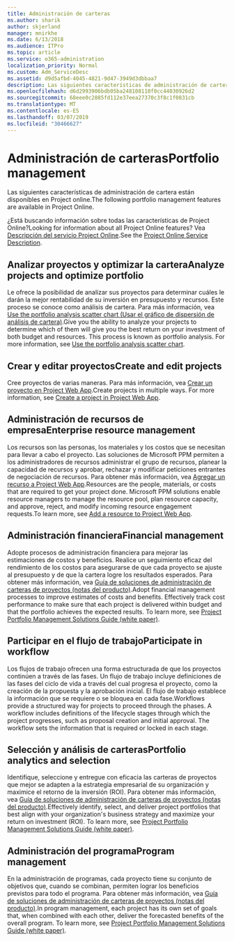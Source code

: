 ```yaml
---
title: Administración de carteras
ms.author: sharik
author: skjerland
manager: mnirkhe
ms.date: 6/13/2018
ms.audience: ITPro
ms.topic: article
ms.service: o365-administration
localization_priority: Normal
ms.custom: Adm_ServiceDesc
ms.assetid: d9d5afbd-4045-4821-9d47-3949d3dbbaa7
description: Las siguientes características de administración de cartera están disponibles en Project online.
ms.openlocfilehash: d6d2993906bdb05ba248108110f0cc44030926d2
ms.sourcegitcommit: 68eee0c2885fd112e37eea27370c3f8c1f0831cb
ms.translationtype: MT
ms.contentlocale: es-ES
ms.lasthandoff: 03/07/2019
ms.locfileid: "30466627"
---
```

# <a name="portfolio-management"></a><span data-ttu-id="d0958-103">Administración de carteras</span><span class="sxs-lookup"><span data-stu-id="d0958-103">Portfolio management</span></span>

<span data-ttu-id="d0958-104">Las siguientes características de administración de cartera están disponibles en Project online.</span><span class="sxs-lookup"><span data-stu-id="d0958-104">The following portfolio management features are available in Project Online.</span></span>
  
<span data-ttu-id="d0958-105">¿Está buscando información sobre todas las características de Project Online?</span><span class="sxs-lookup"><span data-stu-id="d0958-105">Looking for information about all Project Online features?</span></span> <span data-ttu-id="d0958-106">Vea [Descripción del servicio Project Online](project-online-service-description.md).</span><span class="sxs-lookup"><span data-stu-id="d0958-106">See the [Project Online Service Description](project-online-service-description.md).</span></span>
  
## <a name="analyze-projects-and-optimize-portfolio"></a><span data-ttu-id="d0958-107">Analizar proyectos y optimizar la cartera</span><span class="sxs-lookup"><span data-stu-id="d0958-107">Analyze projects and optimize portfolio</span></span>
<span data-ttu-id="d0958-108"><a name="bkmk_AnalyzeProjects"> </a></span><span class="sxs-lookup"><span data-stu-id="d0958-108"></span></span>

<span data-ttu-id="d0958-p102">Le ofrece la posibilidad de analizar sus proyectos para determinar cuáles le darán la mejor rentabilidad de su inversión en presupuesto y recursos. Este proceso se conoce como análisis de cartera. Para más información, vea [Use the portfolio analysis scatter chart (Usar el gráfico de dispersión de análisis de cartera)](http://go.microsoft.com/fwlink/?LinkID=823665&amp;clcid=0x409).</span><span class="sxs-lookup"><span data-stu-id="d0958-p102">Give you the ability to analyze your projects to determine which of them will give you the best return on your investment of both budget and resources. This process is known as portfolio analysis. For more information, see [Use the portfolio analysis scatter chart](http://go.microsoft.com/fwlink/?LinkID=823665&amp;clcid=0x409).</span></span>
  
## <a name="create-and-edit-projects"></a><span data-ttu-id="d0958-112">Crear y editar proyectos</span><span class="sxs-lookup"><span data-stu-id="d0958-112">Create and edit projects</span></span>
<span data-ttu-id="d0958-113"><a name="bkmk_CreateAndEditProjects"> </a></span><span class="sxs-lookup"><span data-stu-id="d0958-113"></span></span>

<span data-ttu-id="d0958-p103">Cree proyectos de varias maneras. Para más información, vea [Crear un proyecto en Project Web App](http://go.microsoft.com/fwlink/?LinkID=746895&amp;clcid=0x409).</span><span class="sxs-lookup"><span data-stu-id="d0958-p103">Create projects in multiple ways. For more information, see [Create a project in Project Web App](http://go.microsoft.com/fwlink/?LinkID=746895&amp;clcid=0x409).</span></span>
  
## <a name="enterprise-resource-management"></a><span data-ttu-id="d0958-116">Administración de recursos de empresa</span><span class="sxs-lookup"><span data-stu-id="d0958-116">Enterprise resource management</span></span>
<span data-ttu-id="d0958-117"><a name="bkmk_ResourceManagement"> </a></span><span class="sxs-lookup"><span data-stu-id="d0958-117"></span></span>

<span data-ttu-id="d0958-p104">Los recursos son las personas, los materiales y los costos que se necesitan para llevar a cabo el proyecto. Las soluciones de Microsoft PPM permiten a los administradores de recursos administrar el grupo de recursos, planear la capacidad de recursos y aprobar, rechazar y modificar peticiones entrantes de negociación de recursos. Para obtener más información, vea [Agregar un recurso a Project Web App](https://go.microsoft.com/fwlink/p/?LinkId=271320).</span><span class="sxs-lookup"><span data-stu-id="d0958-p104">Resources are the people, materials, or costs that are required to get your project done. Microsoft PPM solutions enable resource managers to manage the resource pool, plan resource capacity, and approve, reject, and modify incoming resource engagement requests.To learn more, see [Add a resource to Project Web App](https://go.microsoft.com/fwlink/p/?LinkId=271320).</span></span>
  
## <a name="financial-management"></a><span data-ttu-id="d0958-120">Administración financiera</span><span class="sxs-lookup"><span data-stu-id="d0958-120">Financial management</span></span>
<span data-ttu-id="d0958-121"><a name="bkmk_FinancialManagement"> </a></span><span class="sxs-lookup"><span data-stu-id="d0958-121"></span></span>

<span data-ttu-id="d0958-p105">Adopte procesos de administración financiera para mejorar las estimaciones de costos y beneficios. Realice un seguimiento eficaz del rendimiento de los costos para asegurarse de que cada proyecto se ajuste al presupuesto y de que la cartera logre los resultados esperados. Para obtener más información, vea [Guía de soluciones de administración de carteras de proyectos (notas del producto)](https://go.microsoft.com/fwlink/p/?LinkId=402633).</span><span class="sxs-lookup"><span data-stu-id="d0958-p105">Adopt financial management processes to improve estimates of costs and benefits. Effectively track cost performance to make sure that each project is delivered within budget and that the portfolio achieves the expected results. To learn more, see [Project Portfolio Management Solutions Guide (white paper)](https://go.microsoft.com/fwlink/p/?LinkId=402633).</span></span>
  
## <a name="participate-in-workflow"></a><span data-ttu-id="d0958-125">Participar en el flujo de trabajo</span><span class="sxs-lookup"><span data-stu-id="d0958-125">Participate in workflow</span></span>
<span data-ttu-id="d0958-126"><a name="bkmk_ParticipateInWorkflow"> </a></span><span class="sxs-lookup"><span data-stu-id="d0958-126"></span></span>

<span data-ttu-id="d0958-p106">Los flujos de trabajo ofrecen una forma estructurada de que los proyectos continúen a través de las fases. Un flujo de trabajo incluye definiciones de las fases del ciclo de vida a través del cual progresa el proyecto, como la creación de la propuesta y la aprobación inicial. El flujo de trabajo establece la información que se requiere o se bloquea en cada fase.</span><span class="sxs-lookup"><span data-stu-id="d0958-p106">Workflows provide a structured way for projects to proceed through the phases. A workflow includes definitions of the lifecycle stages through which the project progresses, such as proposal creation and initial approval. The workflow sets the information that is required or locked in each stage.</span></span>
  
## <a name="portfolio-analytics-and-selection"></a><span data-ttu-id="d0958-130">Selección y análisis de carteras</span><span class="sxs-lookup"><span data-stu-id="d0958-130">Portfolio analytics and selection</span></span>
<span data-ttu-id="d0958-131"><a name="bkmk_PortfolioAnalyticsandSelection"> </a></span><span class="sxs-lookup"><span data-stu-id="d0958-131"></span></span>

<span data-ttu-id="d0958-p107">Identifique, seleccione y entregue con eficacia las carteras de proyectos que mejor se adapten a la estrategia empresarial de su organización y maximice el retorno de la inversión (ROI). Para obtener más información, vea [Guía de soluciones de administración de carteras de proyectos (notas del producto)](https://go.microsoft.com/fwlink/p/?LinkId=402633).</span><span class="sxs-lookup"><span data-stu-id="d0958-p107">Effectively identify, select, and deliver project portfolios that best align with your organization's business strategy and maximize your return on investment (ROI). To learn more, see [Project Portfolio Management Solutions Guide (white paper)](https://go.microsoft.com/fwlink/p/?LinkId=402633).</span></span>
  
## <a name="program-management"></a><span data-ttu-id="d0958-134">Administración del programa</span><span class="sxs-lookup"><span data-stu-id="d0958-134">Program management</span></span>
<span data-ttu-id="d0958-135"><a name="bkmk_ProgramManagement"> </a></span><span class="sxs-lookup"><span data-stu-id="d0958-135"></span></span>

<span data-ttu-id="d0958-p108">En la administración de programas, cada proyecto tiene su conjunto de objetivos que, cuando se combinan, permiten lograr los beneficios previstos para todo el programa. Para obtener más información, vea [Guía de soluciones de administración de carteras de proyectos (notas del producto)](https://go.microsoft.com/fwlink/p/?LinkId=402633).</span><span class="sxs-lookup"><span data-stu-id="d0958-p108">In program management, each project has its own set of goals that, when combined with each other, deliver the forecasted benefits of the overall program. To learn more, see [Project Portfolio Management Solutions Guide (white paper)](https://go.microsoft.com/fwlink/p/?LinkId=402633).</span></span>
  

